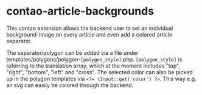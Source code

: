 contao-article-backgrounds
===================

This contao extension allows the backend user to set an individual background-image on every article and even add a colored article separator.

The separator/polygon can be added via a file under templates/polygons/polygon-`[polygon_style]`.php.
`[polygon_style]` is referring to the translation array, which at the moment includes "top", "right", "bottom", "left" and "cross".
The selected color can also be picked up in the polygon templates via `<?= \Input::get('color') ?>`.
This way e.g. an svg can easily be colored through the backend.